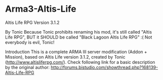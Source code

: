 Arma3-Altis-Life
================

Altis Life RPG Version 3.1.2

By Tonic
Because Tonic prohibits renaming his mod, it's still called "Altis Life RPG", BUT it SHOULD be called "Black Lagoon Altis Life RPG" :( Not everybody is evil, Tonic!

Introduction
This is a complete ARMA III server modification (Addon + Mission), based on Altis Life version 3.1.2, created by Tonic (http://www.altisliferpg.com/). Check following link for a basic description by the original author: http://forums.bistudio.com/showthread.php?168139-Altis-Life-RPG
